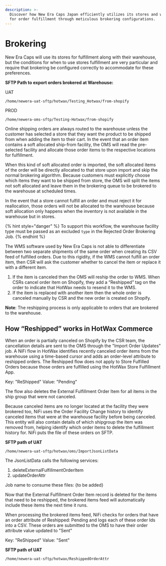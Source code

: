 ```yaml
---
description: >-
  Discover how New Era Caps Japan efficiently utilizes its stores and warehouse
  for order fulfillment through meticulous brokering configurations.
---
```


# Brokering

New Era Caps will use its stores for fulfillment along with their warehouse, but the conditions for when to use stores fulfillment are very particular and require that brokering be configured correctly to accommodate for these preferences.

**SFTP Path to export orders brokered at Warehouse:** 

UAT
```
/home/newera-uat-sftp/hotwax/Testing_Hotwax/from-shopify
```

PROD 
```
/home/newera-oms-sftp/Testing-Hotwax/from-shopify
```


Online shipping orders are always routed to the warehouse unless the customer has selected a store that they want the product to be shipped from when adding the item to their cart. In the event that an order item contains a soft allocated ship-from facility, the OMS will read the pre-selected facility and allocate those order items to the respective locations for fulfillment.

When this kind of soft allocated order is imported, the soft allocated items of the order will be directly allocated to that store upon import and skip the normal brokering algorithm. Because customers must explicitly choose which items they want to be shipped from store, the OMS will split the items not soft allocated and leave them in the brokering queue to be brokered to the warehouse at scheduled times.

In the event that a store cannot fulfill an order and must reject it for reallocation, those orders will not be allocated to the warehouse because soft allocation only happens when the inventory is not available in the warehouse but in stores.

{% hint style="danger" %}
To support this workflow, the warehouse facility type must be passed as an excluded `type` in the Rejected Order Brokering Job.
{% endhint %}

The WMS software used by New Era Caps is not able to differentiate between two separate shipments of the same order when creating its CSV feed of fulfilled orders. Due to this rigidity, if the WMS cannot fulfill an order item, then CSR will ask the customer whether to cancel the item or replace it with a different item.
1. If the item is canceled then the OMS will reship the order to WMS. When CSRs cancel order item on Shopify, they add a “Reshipped” tag on the order to indicate that HotWax needs to resend it to the WMS.
2. If the item is replaced with another item then the whole order is canceled manually by CSR and the new order is created on Shopify.

**Note**: The reshipping process is only applicable to orders that are brokered to the warehouse.

## How “Reshipped” works in HotWax Commerce

When an order is partially canceled on Shopify by the CSR team, the cancellation details are sent to the OMS through the "Import Order Updates" job. A NiFi flow in HotWax identifies recently canceled order items from the warehouse using a time-based cursor and adds an order-level attribute to reshipped orders. The Reshipped flow does not apply to Store Fulfilled Orders because those orders are fulfilled using the HotWax Store Fulfillment App.

Key: "ReShipped" Value: "Pending"

The flow also deletes the External Fulfillment Order Item for all items in the ship group that were not canceled.

Because canceled items are no longer located at the facility they were brokered too, NiFi uses the Order Facility Change history to identify canceled items that were at the warehouse facility before being canceled. This entity will also contain details of which shipgroup the item was removed from, helping identify which order items to delete the fulfillment history for. NiFi puts the file of these orders on SFTP.

**SFTP path of UAT**
```
/home/newera-uat-sftp/hotwax/oms/ImportJsonListData
```
The JsonListData calls the following services:
1. deleteExternalFulfillmentOrderItem
2. updateOrderAttr

Job name to consume these files: {to be added}

Now that the External Fulfillment Order Item record is deleted for the items that need to be reshipped, the brokered items feed will automatically include these items the next time it runs. 

When processing the brokered items feed, NiFi checks for orders that have an order attribute of Reshipped: Pending and logs each of these order Ids into a CSV. These orders are submitted to the OMS to have their order attribute value updated to "Sent"

Key: "ReShipped" Value: "Sent"
 
**SFTP path of UAT**
```
/home/newera-uat-sftp/hotwax/ReshippedOrderAttr
```
